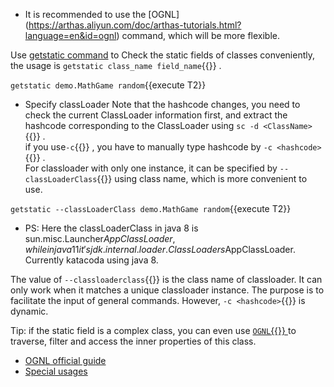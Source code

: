 - It is recommended to use the [OGNL] (https://arthas.aliyun.com/doc/arthas-tutorials.html?language=en&id=ognl) command, which will be more flexible.

Use [getstatic command](https://arthas.aliyun.com/en/doc/getstatic.html) to Check the static fields of classes conveniently, the usage is `getstatic class_name field_name`{{}} .

`getstatic demo.MathGame random`{{execute T2}}

- Specify classLoader
  Note that the hashcode changes, you need to check the current ClassLoader information first, and extract the hashcode corresponding to the ClassLoader using `sc -d <ClassName>`{{}} .  
  if you use`-c`{{}} , you have to manually type hashcode by `-c <hashcode>`{{}} .  
  For classloader with only one instance, it can be specified by `--classLoaderClass`{{}} using class name, which is more convenient to use.

`getstatic --classLoaderClass demo.MathGame random`{{execute T2}}

- PS: Here the classLoaderClass in java 8 is sun.misc.Launcher$AppClassLoader, while in java 11 it's jdk.internal.loader.ClassLoaders$AppClassLoader. Currently katacoda using java 8.

The value of `--classloaderclass`{{}} is the class name of classloader. It can only work when it matches a unique classloader instance. The purpose is to facilitate the input of general commands. However, `-c <hashcode>`{{}} is dynamic.

Tip: if the static field is a complex class, you can even use [`OGNL`{{}} ](https://commons.apache.org/proper/commons-ognl/language-guide.html) to traverse, filter and access the inner properties of this class.

- [OGNL official guide](https://commons.apache.org/proper/commons-ognl/language-guide.html)
- [Special usages](https://github.com/alibaba/arthas/issues/71)
